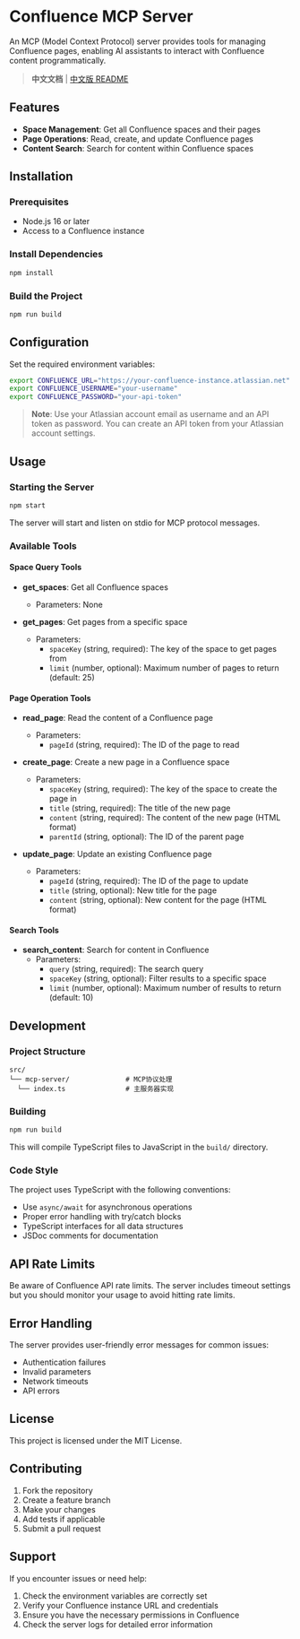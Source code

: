# Confluence MCP Server

An MCP (Model Context Protocol) server provides tools for managing Confluence pages, enabling AI assistants to interact with Confluence content programmatically.

> **中文文档** | [中文版 README](./README-CN.md)

## Features

- **Space Management**: Get all Confluence spaces and their pages
- **Page Operations**: Read, create, and update Confluence pages
- **Content Search**: Search for content within Confluence spaces

## Installation

### Prerequisites

- Node.js 16 or later
- Access to a Confluence instance

### Install Dependencies

```bash
npm install
```

### Build the Project

```bash
npm run build
```

## Configuration

Set the required environment variables:

```bash
export CONFLUENCE_URL="https://your-confluence-instance.atlassian.net"
export CONFLUENCE_USERNAME="your-username"
export CONFLUENCE_PASSWORD="your-api-token"
```

> **Note**: Use your Atlassian account email as username and an API token as password. You can create an API token from your Atlassian account settings.

## Usage

### Starting the Server

```bash
npm start
```

The server will start and listen on stdio for MCP protocol messages.

### Available Tools

#### Space Query Tools

- **get_spaces**: Get all Confluence spaces
  - Parameters: None

- **get_pages**: Get pages from a specific space
  - Parameters:
    - `spaceKey` (string, required): The key of the space to get pages from
    - `limit` (number, optional): Maximum number of pages to return (default: 25)

#### Page Operation Tools

- **read_page**: Read the content of a Confluence page
  - Parameters:
    - `pageId` (string, required): The ID of the page to read

- **create_page**: Create a new page in a Confluence space
  - Parameters:
    - `spaceKey` (string, required): The key of the space to create the page in
    - `title` (string, required): The title of the new page
    - `content` (string, required): The content of the new page (HTML format)
    - `parentId` (string, optional): The ID of the parent page

- **update_page**: Update an existing Confluence page
  - Parameters:
    - `pageId` (string, required): The ID of the page to update
    - `title` (string, optional): New title for the page
    - `content` (string, optional): New content for the page (HTML format)

#### Search Tools

- **search_content**: Search for content in Confluence
  - Parameters:
    - `query` (string, required): The search query
    - `spaceKey` (string, optional): Filter results to a specific space
    - `limit` (number, optional): Maximum number of results to return (default: 10)

## Development

### Project Structure

```
src/
└── mcp-server/              # MCP协议处理
  └── index.ts               # 主服务器实现
```

### Building

```bash
npm run build
```

This will compile TypeScript files to JavaScript in the `build/` directory.

### Code Style

The project uses TypeScript with the following conventions:

- Use `async/await` for asynchronous operations
- Proper error handling with try/catch blocks
- TypeScript interfaces for all data structures
- JSDoc comments for documentation

## API Rate Limits

Be aware of Confluence API rate limits. The server includes timeout settings but you should monitor your usage to avoid hitting rate limits.

## Error Handling

The server provides user-friendly error messages for common issues:

- Authentication failures
- Invalid parameters
- Network timeouts
- API errors

## License

This project is licensed under the MIT License.

## Contributing

1. Fork the repository
2. Create a feature branch
3. Make your changes
4. Add tests if applicable
5. Submit a pull request

## Support

If you encounter issues or need help:

1. Check the environment variables are correctly set
2. Verify your Confluence instance URL and credentials
3. Ensure you have the necessary permissions in Confluence
4. Check the server logs for detailed error information
